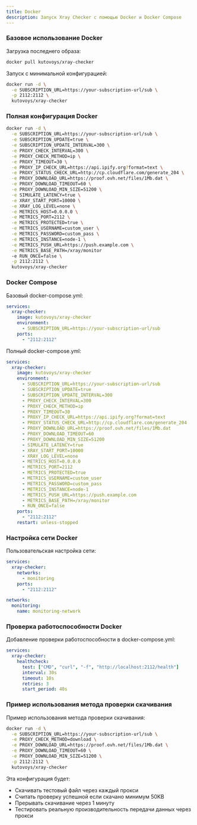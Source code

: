 ```yaml
---
title: Docker
description: Запуск Xray Checker с помощью Docker и Docker Compose
---
```


### Базовое использование Docker

Загрузка последнего образа:

```bash
docker pull kutovoys/xray-checker
```

Запуск с минимальной конфигурацией:

```bash
docker run -d \
  -e SUBSCRIPTION_URL=https://your-subscription-url/sub \
  -p 2112:2112 \
  kutovoys/xray-checker
```

### Полная конфигурация Docker

```bash
docker run -d \
  -e SUBSCRIPTION_URL=https://your-subscription-url/sub \
  -e SUBSCRIPTION_UPDATE=true \
  -e SUBSCRIPTION_UPDATE_INTERVAL=300 \
  -e PROXY_CHECK_INTERVAL=300 \
  -e PROXY_CHECK_METHOD=ip \
  -e PROXY_TIMEOUT=30 \
  -e PROXY_IP_CHECK_URL=https://api.ipify.org?format=text \
  -e PROXY_STATUS_CHECK_URL=http://cp.cloudflare.com/generate_204 \
  -e PROXY_DOWNLOAD_URL=https://proof.ovh.net/files/1Mb.dat \
  -e PROXY_DOWNLOAD_TIMEOUT=60 \
  -e PROXY_DOWNLOAD_MIN_SIZE=51200 \
  -e SIMULATE_LATENCY=true \
  -e XRAY_START_PORT=10000 \
  -e XRAY_LOG_LEVEL=none \
  -e METRICS_HOST=0.0.0.0 \
  -e METRICS_PORT=2112 \
  -e METRICS_PROTECTED=true \
  -e METRICS_USERNAME=custom_user \
  -e METRICS_PASSWORD=custom_pass \
  -e METRICS_INSTANCE=node-1 \
  -e METRICS_PUSH_URL=https://push.example.com \
  -e METRICS_BASE_PATH=/xray/monitor
  -e RUN_ONCE=false \
  -p 2112:2112 \
  kutovoys/xray-checker
```

### Docker Compose

Базовый docker-compose.yml:

```yaml
services:
  xray-checker:
    image: kutovoys/xray-checker
    environment:
      - SUBSCRIPTION_URL=https://your-subscription-url/sub
    ports:
      - "2112:2112"
```

Полный docker-compose.yml:

```yaml
services:
  xray-checker:
    image: kutovoys/xray-checker
    environment:
      - SUBSCRIPTION_URL=https://your-subscription-url/sub
      - SUBSCRIPTION_UPDATE=true
      - SUBSCRIPTION_UPDATE_INTERVAL=300
      - PROXY_CHECK_INTERVAL=300
      - PROXY_CHECK_METHOD=ip
      - PROXY_TIMEOUT=30
      - PROXY_IP_CHECK_URL=https://api.ipify.org?format=text
      - PROXY_STATUS_CHECK_URL=http://cp.cloudflare.com/generate_204
      - PROXY_DOWNLOAD_URL=https://proof.ovh.net/files/1Mb.dat
      - PROXY_DOWNLOAD_TIMEOUT=60
      - PROXY_DOWNLOAD_MIN_SIZE=51200
      - SIMULATE_LATENCY=true
      - XRAY_START_PORT=10000
      - XRAY_LOG_LEVEL=none
      - METRICS_HOST=0.0.0.0
      - METRICS_PORT=2112
      - METRICS_PROTECTED=true
      - METRICS_USERNAME=custom_user
      - METRICS_PASSWORD=custom_pass
      - METRICS_INSTANCE=node-1
      - METRICS_PUSH_URL=https://push.example.com
      - METRICS_BASE_PATH=/xray/monitor
      - RUN_ONCE=false
    ports:
      - "2112:2112"
    restart: unless-stopped
```

### Настройка сети Docker

Пользовательская настройка сети:

```yaml
services:
  xray-checker:
    networks:
      - monitoring
    ports:
      - "2112:2112"

networks:
  monitoring:
    name: monitoring-network
```

### Проверка работоспособности Docker

Добавление проверки работоспособности в docker-compose.yml:

```yaml
services:
  xray-checker:
    healthcheck:
      test: ["CMD", "curl", "-f", "http://localhost:2112/health"]
      interval: 30s
      timeout: 10s
      retries: 3
      start_period: 40s
```

### Пример использования метода проверки скачивания

Пример использования метода проверки скачивания:

```bash
docker run -d \
  -e SUBSCRIPTION_URL=https://your-subscription-url/sub \
  -e PROXY_CHECK_METHOD=download \
  -e PROXY_DOWNLOAD_URL=https://proof.ovh.net/files/1Mb.dat \
  -e PROXY_DOWNLOAD_TIMEOUT=60 \
  -e PROXY_DOWNLOAD_MIN_SIZE=51200 \
  -p 2112:2112 \
  kutovoys/xray-checker
```

Эта конфигурация будет:

- Скачивать тестовый файл через каждый прокси
- Считать проверку успешной если скачано минимум 50KB
- Прерывать скачивание через 1 минуту
- Тестировать реальную производительность передачи данных через прокси

